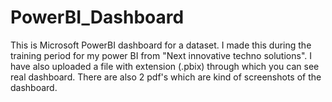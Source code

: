 # PowerBI_Dashboard
This is Microsoft PowerBI dashboard for a dataset.
I made this during the training period for my power BI from "Next innovative techno solutions". 
I have also uploaded a file with extension (.pbix) through which you can see real dashboard.
There are also 2 pdf's which are kind of screenshots of the dashboard.
